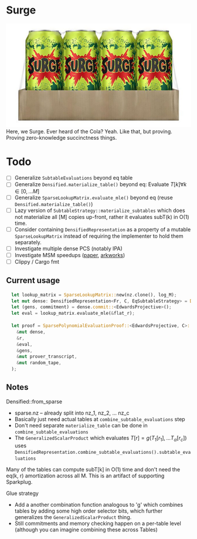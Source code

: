 # Surge
![surge](imgs/surge.jpg)
Here, we Surge. Ever heard of the Cola? Yeah. Like that, but proving. Proving zero-knowledge succinctness things.

# Todo
- [ ] Generalize `SubtableEvaluations` beyond eq table
- [ ] Generalize `Densified.materialize_table()` beyond eq: Evaluate $T[k] \forall k \in [0, ... M]$ 
- [ ] Generalize `SparseLookupMatrix.evaluate_mle()` beyond eq (reuse `Densified.materialize_table()`)
- [ ] Lazy version of `SubtableStrategy::materialize_subtables` which does not materialize all [M] copies up-front, rather it evaluates subT(k) in O(1) time.
- [ ] Consider containing `DensifiedRepresentation` as a property of a mutable `SparseLookupMatrix` instead of requiring the implementer to hold them separately.
- [ ] Investigate multiple dense PCS (notably IPA)
- [ ] Investigate MSM speedups ([paper](https://eprint.iacr.org/2022/1400.pdf), [arkworks](https://github.com/arkworks-rs/algebra/blob/c015ea331674368461ff466bc7cbc69806f61628/ec/src/scalar_mul/variable_base/mod.rs#L112-L122))
- [ ] Clippy / Cargo fmt

## Current usage
```rust
  let lookup_matrix = SparseLookupMatrix::new(nz.clone(), log_M);
  let mut dense: DensifiedRepresentation<Fr, C, EqSubtableStrategy> = DensifiedRepresentation::from(&lookup_matrix);
  let (gens, commitment) = dense.commit::<EdwardsProjective>();
  let eval = lookup_matrix.evaluate_mle(&flat_r);

  let proof = SparsePolynomialEvaluationProof::<EdwardsProjective, C>::prove(
    &mut dense,
    &r,
    &eval,
    &gens,
    &mut prover_transcript,
    &mut random_tape,
  );
```

## Notes
Densified::from_sparse
- sparse.nz – already split into nz_1, nz_2, ... nz_c
- Basically just need actual tables at `combine_subtable_evaluations` step
- Don't need separate `materialize_table` can be done in `combine_subtable_evaluations`
- The `GeneralizedScalarProduct` which evaluates $T[r] = g(T_1[r_1], ... T_\alpha[r_c])$  uses `DensifiedRepresentation.combine_subtable_evaluations().subtable_evaluations`

Many of the tables can compute subT[k] in O(1) time and don't need the eq(k, r) amortization across all M. This is an artifact of supporting Sparkplug.

Glue strategy
- Add a another combination function analogous to 'g' which combines tables by adding some high order selector bits, which further generalizes the `GeneralizedScalarProduct` thing.
- Still commitments and memory checking happen on a per-table level (although you can imagine combining these across Tables)